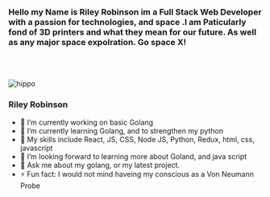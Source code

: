 ### Hello my Name is Riley Robinson im a Full Stack Web Developer with a passion for technologies, and space .I am Paticularly fond of 3D printers and what they mean for our future. As well as any major space expolration. Go space X!
<br />
<a href="https://www.linkedin.com/in/rileyrobinsondev/>
         <img align="left" alt="Christian's Linkdein" width="22px" src="https://cdn.jsdelivr.net/npm/simple-icons@v3/icons/linkedin.svg" />
</a>                                 
<br />
                                          
![hippo](https://media.giphy.com/media/1AeAqLJGLctTWktrAq/giphy.gif)
                             
                             
### Riley Robinson 
- 🔭 I’m currently working on basic Golang 
- 🌱 I’m currently learning Golang, and to strengthen my python
- 👯 My skills include React, JS, CSS, Node JS, Python, Redux, html, css, javascript
- 🤔 I’m looking forward to learning more about Goland, and java script
- 💬 Ask me about my golang, or my latest project.
- ⚡ Fun fact: I would not mind haveing my conscious as a Von Neumann Probe
